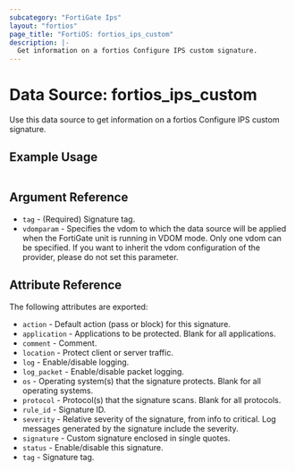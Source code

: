 ```yaml
---
subcategory: "FortiGate Ips"
layout: "fortios"
page_title: "FortiOS: fortios_ips_custom"
description: |-
  Get information on a fortios Configure IPS custom signature.
---
```


# Data Source: fortios_ips_custom
Use this data source to get information on a fortios Configure IPS custom signature.


## Example Usage

```hcl

```

## Argument Reference

* `tag` - (Required) Signature tag.
* `vdomparam` - Specifies the vdom to which the data source will be applied when the FortiGate unit is running in VDOM mode. Only one vdom can be specified. If you want to inherit the vdom configuration of the provider, please do not set this parameter.

## Attribute Reference

The following attributes are exported:

* `action` - Default action (pass or block) for this signature.
* `application` - Applications to be protected. Blank for all applications.
* `comment` - Comment.
* `location` - Protect client or server traffic.
* `log` - Enable/disable logging.
* `log_packet` - Enable/disable packet logging.
* `os` - Operating system(s) that the signature protects. Blank for all operating systems.
* `protocol` - Protocol(s) that the signature scans. Blank for all protocols.
* `rule_id` - Signature ID.
* `severity` - Relative severity of the signature, from info to critical. Log messages generated by the signature include the severity.
* `signature` - Custom signature enclosed in single quotes.
* `status` - Enable/disable this signature.
* `tag` - Signature tag.
